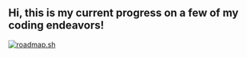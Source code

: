 ## Hi, this is my current progress on a few of my coding endeavors! 

<a href="https://roadmap.sh"><img src="https://roadmap.sh/card/tall/685ec10f8380355be587efa3?variant=dark&roadmaps=cyber-security%2Cfull-stack%2Cpython%2Cbackend%3Fr%3Dbackend-beginner" alt="roadmap.sh"/></a>

<!--
**profvssa/profvssa** is a ✨ _special_ ✨ repository because its `README.md` (this file) appears on your GitHub profile.

Here are some ideas to get you started:

- 🔭 I’m currently working on ...
- 🌱 I’m currently learning ...
- 👯 I’m looking to collaborate on ...
- 🤔 I’m looking for help with ...
- 💬 Ask me about ...
- 📫 How to reach me: ...
- 😄 Pronouns: ...
- ⚡ Fun fact: ...
-->
